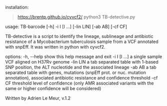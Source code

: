 installation:
> https://brentp.github.io/cyvcf2/
> python3 TB-detective.py

usage: TB-barcode [-h] -i I [I ...] [-lin LIN] [-ab AB] [-cf CF]

TB-detective is a script to identify the lineage, sublineage and antibiotic
resistance of a Mycobacterium tuberculosis sample from a VCF annotated with
snpEff. It was written in python with cyvcf2.

options:
  -h, --help    show this help message and exit
  -i I [I ...]  a single sample VCF aligned on H37Rv genome
  -lin LIN      a tab separated table with 1-based SNP position, the ALT
                nucleotide and the associated lineage
  -ab AB        a tab separated table with genes, mutations (snpEff prot. or
                nuc. mutation annotation), associated antibiotic resistance
                and confidence threshold
  -cf CF        threshold level of confidence (only AMR associated variants
                with the same or higher confidence will be considered)

Written by Adrien Le Meur, v.1.2
